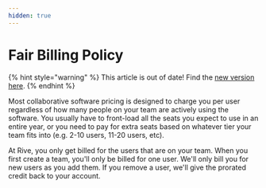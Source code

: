 ```yaml
---
hidden: true
---
```


# Fair Billing Policy

{% hint style="warning" %}
This article is out of date! Find the [new version here](https://rive.app/community/doc/fair-billing-policy/docCVQSJpK9L).
{% endhint %}

Most collaborative software pricing is designed to charge you per user regardless of how many people on your team are actively using the software. You usually have to front-load all the seats you expect to use in an entire year, or you need to pay for extra seats based on whatever tier your team fits into (e.g. 2-10 users, 11-20 users, etc).

At Rive, you only get billed for the users that are on your team. When you first create a team, you'll only be billed for one user. We'll only bill you for new users as you add them. If you remove a user, we'll give the prorated credit back to your account.
